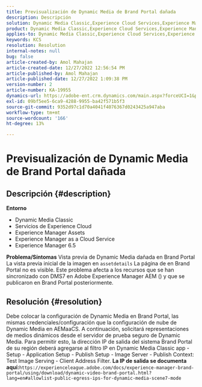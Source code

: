 ```yaml
---
title: Previsualización de Dynamic Media de Brand Portal dañada
description: Descripción
solution: Dynamic Media Classic,Experience Cloud Services,Experience Manager,Experience Manager as a Cloud Service
product: Dynamic Media Classic,Experience Cloud Services,Experience Manager,Experience Manager as a Cloud Service
applies-to: Dynamic Media Classic,Experience Cloud Services,Experience Manager Assets,Experience Manager as a Cloud Service,Experience Manager 6.5
keywords: KCS
resolution: Resolution
internal-notes: null
bug: false
article-created-by: Amol Mahajan
article-created-date: 12/27/2022 12:56:54 PM
article-published-by: Amol Mahajan
article-published-date: 12/27/2022 1:09:38 PM
version-number: 2
article-number: KA-19955
dynamics-url: https://adobe-ent.crm.dynamics.com/main.aspx?forceUCI=1&pagetype=entityrecord&etn=knowledgearticle&id=5a3787ef-e585-ed11-81ad-6045bd0067ea
exl-id: 09bf5ee5-6ca9-4288-9955-ba42f571b5f3
source-git-commit: 9352d97c1d70a4041f4076367d0243425a947aba
workflow-type: tm+mt
source-wordcount: '166'
ht-degree: 13%

---
```


# Previsualización de Dynamic Media de Brand Portal dañada

## Descripción {#description}

<b>Entorno</b>
- Dynamic Media Classic
- Servicios de Experience Cloud
- Experience Manager Assets
- Experience Manager as a Cloud Service
- Experience Manager 6.5



<b>Problema/Síntomas</b>
Vista previa de Dynamic Media dañada en Brand Portal La vista previa inicial de la imagen en `assetdetails` La página de en Brand Portal no es visible. Este problema afecta a los recursos que se han sincronizado con DMS7 en Adobe Experience Manager AEM () y que se publicaron en Brand Portal posteriormente.


## Resolución {#resolution}


Debe colocar la configuración de Dynamic Media en Brand Portal, las mismas credenciales/configuración que la configuración de nube de Dynamic Media en AEMaaCS. A continuación, solicitará representaciones de medios dinámicos desde el servidor de prueba seguro de Dynamic Media. Para permitir esto, la dirección IP de salida del sistema Brand Portal de su región deberá agregarse al filtro IP en Dynamic Media Classic app - Setup - Application Setup - Publish Setup - Image Server - Publish Context: Test Image Serving - Client Address Filter. <b>La IP de salida se documenta aquí:</b>`https://experienceleague.adobe.com/docs/experience-manager-brand-portal/using/download/dynamic-video-brand-portal.html?lang=en#allowlist-public-egress-ips-for-dynamic-media-scene7-mode`

